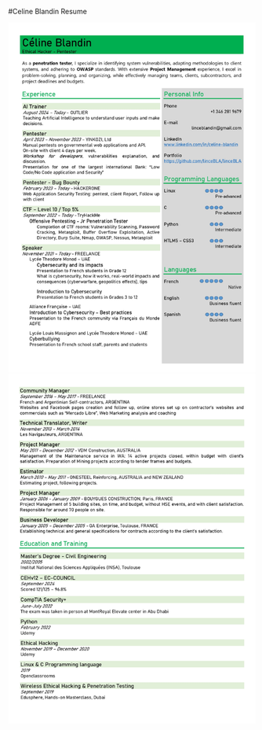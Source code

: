 #Celine Blandin Resume 

<img src="https://github.com/linceBLA/Resume/blob/main/01.jpg" />
<img src="https://github.com/linceBLA/Resume/blob/main/02.jpg" />

